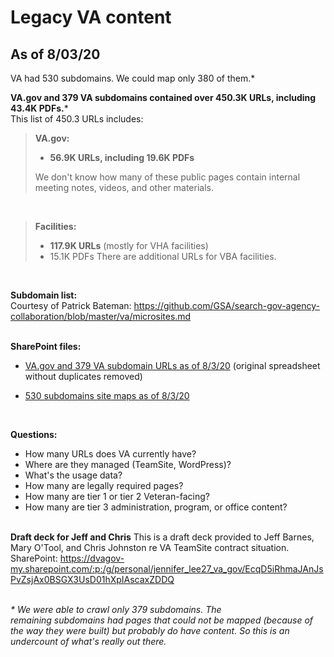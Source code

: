 # Legacy VA content

## As of 8/03/20

VA had 530 subdomains. We could map only 380 of them.*

__VA.gov and 379 VA subdomains contained over 450.3K URLs, including 43.4K PDFs.__*
<br>
This list of 450.3 URLs includes: 

> __VA.gov:__
> - __56.9K URLs, including 19.6K PDFs__
>
> We don't know how many of these public pages contain internal meeting notes, videos, and other materials.
<br>

> __Facilities:__
> - __117.9K URLs__ (mostly for VHA facilities)
> - 15.1K PDFs
> There are additional URLs for VBA facilities.
<br>

__Subdomain list:__
<br>Courtesy of Patrick Bateman:
https://github.com/GSA/search-gov-agency-collaboration/blob/master/va/microsites.md 
<br></br>


__SharePoint files:__
- [VA.gov and 379 VA subdomain URLs as of 8/3/20](https://dvagov-my.sharepoint.com/:x:/g/personal/jennifer_lee27_va_gov/ETMp1K5EFLRFpI8OPQd0SB8Biep4j0CrGIo81qLlIWrAVQ?e=o5G25U) (original spreadsheet without duplicates removed)

- [530 subdomains site maps as of 8/3/20](https://dvagov-my.sharepoint.com/:u:/g/personal/jennifer_lee27_va_gov/Eb5IL09uBT9AgqR1rz1LVkIBhEVtlomXNEwYbjQjOm6V9g?e=QGfb4X)
<br>


__Questions:__
* How many URLs does VA currently have? 
* Where are they managed (TeamSite, WordPress)? 
* What's the usage data? 
* How many are legally required pages? 
* How many are tier 1 or tier 2 Veteran-facing? 
* How many are tier 3 administration, program, or office content?
<br></br>


__Draft deck for Jeff and Chris__
This is a draft deck provided to Jeff Barnes, Mary O'Tool, and Chris Johnston re VA TeamSite contract situation.
SharePoint: https://dvagov-my.sharepoint.com/:p:/g/personal/jennifer_lee27_va_gov/EcqD5iRhmaJAnJsPvZsjAx0BSGX3UsD01hXpIAscaxZDDQ
<br></br>


_* We were able to crawl only 379 subdomains. The remaining subdomains had pages that could not be mapped (because of the way they were built) but probably do have content. So this is an undercount of what's really out there._


